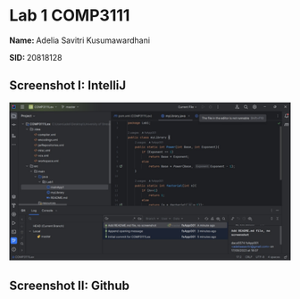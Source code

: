 <h1>Lab 1 COMP3111</h1>
<p><strong>Name: </strong>Adelia Savitri Kusumawardhani</p>
<p><strong>SID: </strong>20818128</p>

<h2>Screenshot I: IntelliJ</h2>
<img src ="./IntelliJSS.jpg" />

<h2>Screenshot II: Github</h2>

